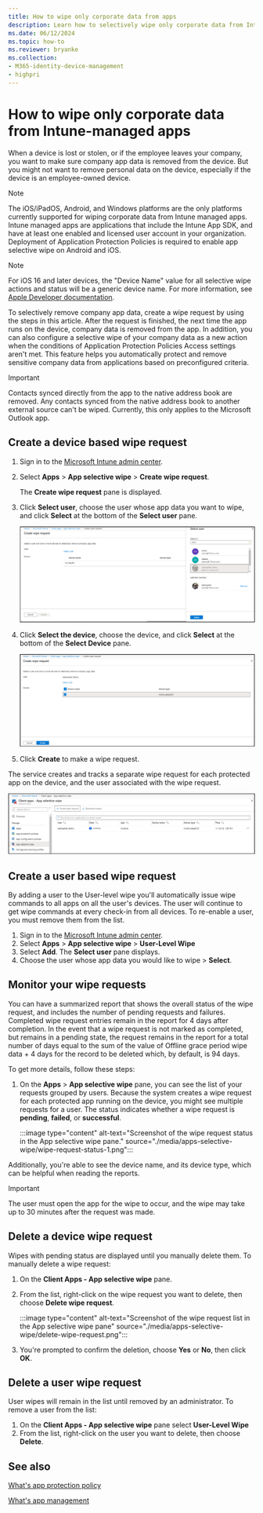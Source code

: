 ```yaml
---
title: How to wipe only corporate data from apps
description: Learn how to selectively wipe only corporate data from Intune-managed apps with Microsoft Intune.
ms.date: 06/12/2024
ms.topic: how-to
ms.reviewer: bryanke
ms.collection:
- M365-identity-device-management
- highpri
---
```


# How to wipe only corporate data from Intune-managed apps

When a device is lost or stolen, or if the employee leaves your company, you want to make sure company app data is removed from the device. But you might not want to remove personal data on the device, especially if the device is an employee-owned device.

>[!NOTE]
> The iOS/iPadOS, Android, and Windows platforms are the only platforms currently supported for wiping corporate data from Intune managed apps. Intune managed apps are applications that include the Intune App SDK, and have at least one enabled and licensed user account in your organization. Deployment of Application Protection Policies is required to enable app selective wipe on Android and iOS.

> [!NOTE]
> For iOS 16 and later devices, the "Device Name" value for all selective wipe actions and status will be a generic device name.  For more information, see [Apple Developer documentation](https://developer.apple.com/documentation/uikit/uidevice/1620015-name).

To selectively remove company app data, create a wipe request by using the steps in this article. After the request is finished, the next time the app runs on the device, company data is removed from the app. In addition, you can also configure a selective wipe of your company data as a new action when the conditions of Application Protection Policies Access settings aren't met. This feature helps you automatically protect and remove sensitive company data from applications based on preconfigured criteria.

>[!IMPORTANT]
> Contacts synced directly from the app to the native address book are removed. Any contacts synced from the native address book to another external source can't be wiped. Currently, this only applies to the Microsoft Outlook app.

## Create a device based wipe request

1. Sign in to the [Microsoft Intune admin center](https://go.microsoft.com/fwlink/?linkid=2109431).
2. Select **Apps** > **App selective wipe** > **Create wipe request**.

   The **Create wipe request** pane is displayed.

3. Click **Select user**, choose the user whose app data you want to wipe, and click **Select** at the bottom of the **Select user** pane.

    ![Screenshot of the 'Select user' pane](./media/apps-selective-wipe/apps-selective-wipe-01.png)

4. Click **Select the device**, choose the device, and click **Select** at the bottom of the **Select Device** pane.

    ![Screenshot of 'Create wipe request' pane where device is selected](./media/apps-selective-wipe/apps-selective-wipe-02.png)

5. Click **Create** to make a wipe request.

The service creates and tracks a separate wipe request for each protected app on the device, and the user associated with the wipe request.

   ![Screenshot of 'Client apps - App selective wipe' pane](./media/apps-selective-wipe/apps-selective-wipe-03.png)

## Create a user based wipe request

By adding a user to the User-level wipe you'll automatically issue wipe commands to all apps on all the user's devices.  The user will continue to get wipe commands at every check-in from all devices.  To re-enable a user, you must remove them from the list.

1. Sign in to the [Microsoft Intune admin center](https://go.microsoft.com/fwlink/?linkid=2109431).
2. Select **Apps** > **App selective wipe** > **User-Level Wipe**
3. Select **Add**. The **Select user** pane displays.
4. Choose the user whose app data you would like to wipe > **Select**.

## Monitor your wipe requests

You can have a summarized report that shows the overall status of the wipe request, and includes the number of pending requests and failures. Completed wipe request entries remain in the report for 4 days after completion. In the event that a wipe request is not marked as completed, but remains in a pending state, the request remains in the report for a total number of days equal to the sum of the value of Offline grace period wipe data + 4 days for the record to be deleted which, by default, is 94 days.

To get more details, follow these steps:

1. On the **Apps** > **App selective wipe** pane, you can see the list of your requests grouped by users. Because the system creates a wipe request for each protected app running on the device, you might see multiple requests for a user. The status indicates whether a wipe request is **pending**, **failed**, or **successful**.

   :::image type="content" alt-text="Screenshot of the wipe request status in the App selective wipe pane." source="./media/apps-selective-wipe/wipe-request-status-1.png":::

Additionally, you're able to see the device name, and its device type, which can be helpful when reading the reports.

>[!IMPORTANT]
> The user must open the app for the wipe to occur, and the wipe may take up to 30 minutes after the request was made.

## Delete a device wipe request

Wipes with pending status are displayed until you manually delete them. To manually delete a wipe request:

1. On the **Client Apps - App selective wipe** pane.

2. From the list, right-click on the wipe request you want to delete, then choose **Delete wipe request**.

   :::image type="content" alt-text="Screenshot of the wipe request list in the App selective wipe pane" source="./media/apps-selective-wipe/delete-wipe-request.png":::

3. You're prompted to confirm the deletion, choose **Yes** or **No**, then click **OK**.

## Delete a user wipe request

User wipes will remain in the list until removed by an administrator. To remove a user from the list:

1. On the **Client Apps - App selective wipe** pane select **User-Level Wipe**
2. From the list, right-click on the user you want to delete, then choose **Delete**.

## See also

[What's app protection policy](app-protection-policy.md)

[What's app management](app-management.md)
